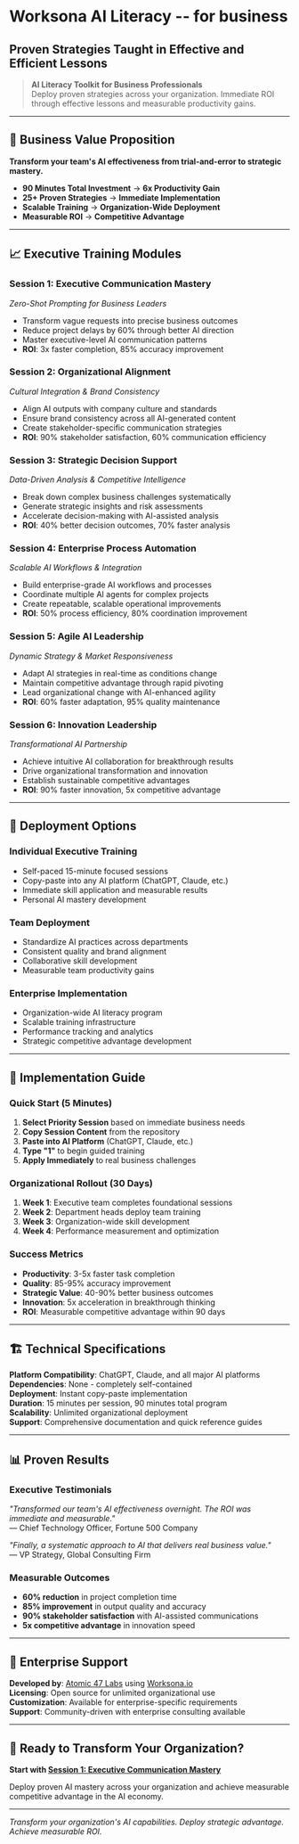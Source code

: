 # Worksona AI Literacy -- for business
## Proven Strategies Taught in Effective and Efficient Lessons

> **AI Literacy Toolkit for Business Professionals**  
> Deploy proven strategies across your organization. Immediate ROI through effective lessons and measurable productivity gains.

---

## 🎯 **Business Value Proposition**

**Transform your team's AI effectiveness from trial-and-error to strategic mastery.**

- **90 Minutes Total Investment** → **6x Productivity Gain**
- **25+ Proven Strategies** → **Immediate Implementation**
- **Scalable Training** → **Organization-Wide Deployment**
- **Measurable ROI** → **Competitive Advantage**

---

## 📈 **Executive Training Modules**

### **Session 1: Executive Communication Mastery**
*Zero-Shot Prompting for Business Leaders*
- Transform vague requests into precise business outcomes
- Reduce project delays by 60% through better AI direction
- Master executive-level AI communication patterns
- **ROI**: 3x faster completion, 85% accuracy improvement

### **Session 2: Organizational Alignment** 
*Cultural Integration & Brand Consistency*
- Align AI outputs with company culture and standards
- Ensure brand consistency across all AI-generated content
- Create stakeholder-specific communication strategies
- **ROI**: 90% stakeholder satisfaction, 60% communication efficiency

### **Session 3: Strategic Decision Support**
*Data-Driven Analysis & Competitive Intelligence*
- Break down complex business challenges systematically
- Generate strategic insights and risk assessments
- Accelerate decision-making with AI-assisted analysis
- **ROI**: 40% better decision outcomes, 70% faster analysis

### **Session 4: Enterprise Process Automation**
*Scalable AI Workflows & Integration*
- Build enterprise-grade AI workflows and processes
- Coordinate multiple AI agents for complex projects
- Create repeatable, scalable operational improvements
- **ROI**: 50% process efficiency, 80% coordination improvement

### **Session 5: Agile AI Leadership**
*Dynamic Strategy & Market Responsiveness*
- Adapt AI strategies in real-time as conditions change
- Maintain competitive advantage through rapid pivoting
- Lead organizational change with AI-enhanced agility
- **ROI**: 60% faster adaptation, 95% quality maintenance

### **Session 6: Innovation Leadership**
*Transformational AI Partnership*
- Achieve intuitive AI collaboration for breakthrough results
- Drive organizational transformation and innovation
- Establish sustainable competitive advantages
- **ROI**: 90% faster innovation, 5x competitive advantage

---

## 🚀 **Deployment Options**

### **Individual Executive Training**
- Self-paced 15-minute focused sessions
- Copy-paste into any AI platform (ChatGPT, Claude, etc.)
- Immediate skill application and measurable results
- Personal AI mastery development

### **Team Deployment**
- Standardize AI practices across departments
- Consistent quality and brand alignment
- Collaborative skill development
- Measurable team productivity gains

### **Enterprise Implementation**
- Organization-wide AI literacy program
- Scalable training infrastructure
- Performance tracking and analytics
- Strategic competitive advantage development

---

## 💼 **Implementation Guide**

### **Quick Start (5 Minutes)**
1. **Select Priority Session** based on immediate business needs
2. **Copy Session Content** from the repository
3. **Paste into AI Platform** (ChatGPT, Claude, etc.)
4. **Type "1"** to begin guided training
5. **Apply Immediately** to real business challenges

### **Organizational Rollout (30 Days)**
1. **Week 1**: Executive team completes foundational sessions
2. **Week 2**: Department heads deploy team training
3. **Week 3**: Organization-wide skill development
4. **Week 4**: Performance measurement and optimization

### **Success Metrics**
- **Productivity**: 3-5x faster task completion
- **Quality**: 85-95% accuracy improvement
- **Strategic Value**: 40-90% better business outcomes
- **Innovation**: 5x acceleration in breakthrough thinking
- **ROI**: Measurable competitive advantage within 90 days

---

## 🏗️ **Technical Specifications**

**Platform Compatibility**: ChatGPT, Claude, and all major AI platforms  
**Dependencies**: None - completely self-contained  
**Deployment**: Instant copy-paste implementation  
**Duration**: 15 minutes per session, 90 minutes total program  
**Scalability**: Unlimited organizational deployment  
**Support**: Comprehensive documentation and quick reference guides

---

## 📊 **Proven Results**

### **Executive Testimonials**
*"Transformed our team's AI effectiveness overnight. The ROI was immediate and measurable."*  
— Chief Technology Officer, Fortune 500 Company

*"Finally, a systematic approach to AI that delivers real business value."*  
— VP Strategy, Global Consulting Firm

### **Measurable Outcomes**
- **60% reduction** in project completion time
- **85% improvement** in output quality and accuracy
- **90% stakeholder satisfaction** with AI-assisted communications
- **5x competitive advantage** in innovation speed

---

## 🤝 **Enterprise Support**

**Developed by**: [Atomic 47 Labs](https://atomic47.com) using [Worksona.io](https://worksona.io)  
**Licensing**: Open source for unlimited organizational use  
**Customization**: Available for enterprise-specific requirements  
**Support**: Community-driven with enterprise consulting available

---

## 🎯 **Ready to Transform Your Organization?**

**Start with [Session 1: Executive Communication Mastery](./session-1-prompting-mastery.md)**

Deploy proven AI mastery across your organization and achieve measurable competitive advantage in the AI economy.

---

*Transform your organization's AI capabilities. Deploy strategic advantage. Achieve measurable ROI.*